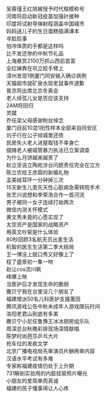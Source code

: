 吴蓉瑾王红旭被授予时代楷模称号  
河南将启动新冠疫苗加强针接种  
印度将试射导弹射程涵盖中国城市  
妈妈送儿子的生日蛋糕插满课本  
寻脸启事  
怕冷体质的手都是这样吗  
比不发还惨的中秋节礼品  
上海悬赏2100万抓山西前首富  
全红婵靠在巩立姣手臂上  
漳州发现1例厦门同安输入确诊病例  
天猫超市就矿泉水现老鼠事件道歉  
普京将出席北京冬奥会  
老人续弦儿女是否应该支持  
2AM将回归  
灵媒  
乔任梁父母感谢粉丝悼念  
厦门目前10混1阳性样本全部来自同安区  
刘子行在公子倾城里还债  
民房失火老人进屋取钱不幸身亡  
摆摊老人被城管暴力执法已立案调查  
为什么月饼越来越贵了  
赵立坚说立陶宛涉台问题责任完全在立方  
陈立农给王彦霖的新婚礼物  
孟美岐耳环一分钟掉三次  
15天新生儿患先天性心脏病急需转院手术  
张艺兴说想和李荣浩合作一首河流  
男子被同一女子连续打劫两次  
微信内测关怀模式  
黄文秀未竟的心愿实现了  
太空资产是国家的战略资产  
用英文吵架是什么体验  
80秒回顾3名航天员出差生活  
机智的医生生活第二季大结局  
王一博没上脱口秀又好像上了  
程了盛景初一集一吻  
赵让cos流川枫  
峰爆上映  
当医护后才发现生命的脆弱  
撒贝宁我在台里没几个朋友了  
福建增派50名儿科医护支援莆田  
腾讯游戏公告中秋未成年人游戏限玩时间  
洛阳老君山到底有多美  
撒贝宁小尼任鲁豫王冰冰厨房组乐队  
周深总台秋晚彩排现场深情献唱  
陈梦时尚芭莎乒乓大片  
抢车位的发疯文学  
北京广播电视局先审演员片酬再审内容  
汉语水平考试有多难  
专家称福建疫情仍处于上升期  
731解剖实验用的内脏挂架照片曝光  
小朋友的爱简单而真诚  
福建的孩子懂事得让人心疼  
